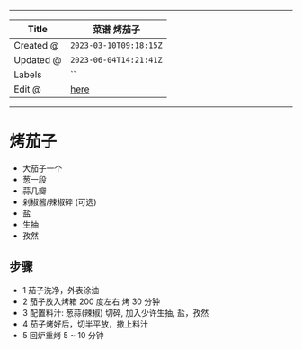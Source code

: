 -----

| Title     | 菜谱 烤茄子                                            |
| --------- | ------------------------------------------------- |
| Created @ | `2023-03-10T09:18:15Z`                            |
| Updated @ | `2023-06-04T14:21:41Z`                            |
| Labels    | \`\`                                              |
| Edit @    | [here](https://github.com/junxnone/shi/issues/31) |

-----

# 烤茄子

  - 大茄子一个
  - 葱一段
  - 蒜几瓣
  - 剁椒酱/辣椒碎 (可选)
  - 盐
  - 生抽
  - 孜然

## 步骤

  - 1 茄子洗净，外表涂油
  - 2 茄子放入烤箱 200 度左右 烤 30 分钟
  - 3 配置料汁: 葱蒜(辣椒) 切碎, 加入少许生抽, 盐，孜然
  - 4 茄子烤好后，切半平放，撒上料汁
  - 5 回炉重烤 5 \~ 10 分钟

